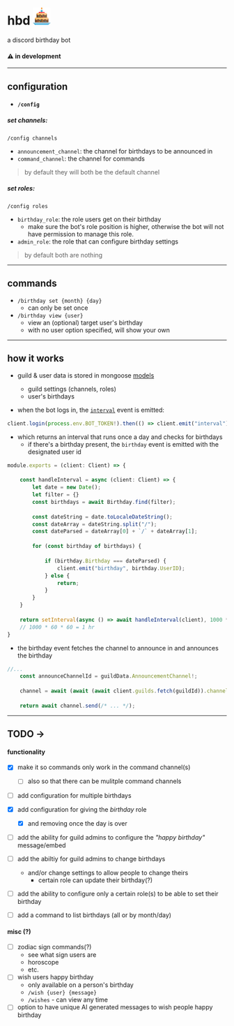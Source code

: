 # hbd <img src="/assets/icon.png" style="width:40px">

a discord birthday bot

#### ⚠️ in development
---
## configuration

- #### `/config`

##### set channels:
`/config channels`
- `announcement_channel`: the channel for birthdays to be announced in
- `command_channel`: the channel for commands

> by default they will both be the default channel

##### set roles:
`/config roles`

- `birthday_role`: the role users get on their birthday
    - make sure the bot's role position is higher, otherwise the bot will not have permission to manage this role.
- `admin_role`: the role that can configure birthday settings

> by default both are nothing

---

## commands

- `/birthday set {month} {day}`
    - can only be set once
- `/birthday view {user}`
    - view an (optional) target user's birthday
    - with no user option specified, will show your own

---

## how it works

- guild & user data is stored in mongoose [models](https://mongoosejs.com/docs/models.html)
    - guild settings (channels, roles)
    - user's birthdays



- when the bot logs in, the [`interval`](./src/events/interval) event is emitted:

```ts
client.login(process.env.BOT_TOKEN!).then(() => client.emit("interval"))
```

- which returns an interval that runs once a day and checks for birthdays
    - if there's a birthday present, the `birthday` event is emitted with the designated user id

```ts
module.exports = (client: Client) => {

    const handleInterval = async (client: Client) => {
        let date = new Date();
        let filter = {}
        const birthdays = await Birthday.find(filter);

        const dateString = date.toLocaleDateString();
        const dateArray = dateString.split("/");
        const dateParsed = dateArray[0] + `/` + dateArray[1];

        for (const birthday of birthdays) {

            if (birthday.Birthday === dateParsed) {
                client.emit("birthday", birthday.UserID);
            } else {
                return;
            }
        }
    }

    return setInterval(async () => await handleInterval(client), 1000 * 60 * 60 * 24);
    // 1000 * 60 * 60 = 1 hr
}
```

- the birthday event fetches the channel to announce in and announces the birthday

```ts
//...
    const announceChannelId = guildData.AnnouncementChannel!;

    channel = await (await (await client.guilds.fetch(guildId)).channels.fetch(announceChannelId)).fetch() as TextChannel;

    return await channel.send(/* ... */);
```

---

## TODO →

#### functionality
- [x] make it so commands only work in the command channel(s)
    - [ ] also so that there can be mulitple command channels
- [ ] add configuration for multiple birthdays
- [x] add configuration for giving the *birthday* role
    - [x] and removing once the day is over
- [ ] add the ability for guild admins to configure the *"happy birthday"* message/embed
- [ ] add the abiltiy for guild admins to change birthdays
    - and/or change settings to allow people to change theirs
        - certain role can update their birthday(?)
- [ ] add the ability to configure only a certain role(s) to be able to set their birthday
- [ ] add a command to list birthdays (all or by month/day)


#### misc (?)
- [ ] zodiac sign commands(?)
    - see what sign users are
    - horoscope
    - etc.
- [ ] wish users happy birthday
    - only available on a person's birthday
    - `/wish {user} {message}`
    - `/wishes` - can view any time
- [ ] option to have unique AI generated messages to wish people happy birthday
